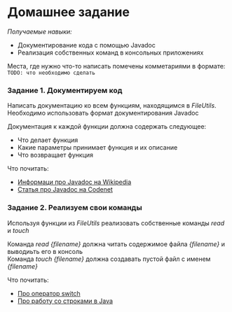# Домашнее задание

*Получаемые навыки:*
* Документирование кода с помощью Javadoc
* Реализация собственных команд в консольных приложениях

Места, где нужно что-то написать помечены комметариями в формате: `TODO: что необходимо сделать`

### Задание 1. Документируем код

Написать документацию ко всем функциям, находящимся в _FileUtils_.  
Необходимо использовать формат документирования Javadoc  

Документация к каждой функции должна содержать следующее:
* Что делает функция
* Какие параметры принимает функция и их описание
* Что возвращает функция

Что почитать:
* [Информаци про Javadoc на Wikipedia](https://ru.wikipedia.org/wiki/Javadoc)
* [Статья про Javadoc на Codenet](http://www.codenet.ru/webmast/java/JavaDoc/)

### Задание 2. Реализуем свои команды

Используя функции из _FileUtils_ реализовать собственные команды _read_ и _touch_

Команда _read {filename}_ должна читать содержимое файла _{filename}_ и выводиьть его в консоль  
Команда _touch {filename}_ должна создавать пустой файл с именем _{filename}_

Что почитать:
* [Про оператор switch](http://developer.alexanderklimov.ru/android/java/switch.php)
* [Про работу со строками в Java](https://metanit.com/java/tutorial/7.2.php) 